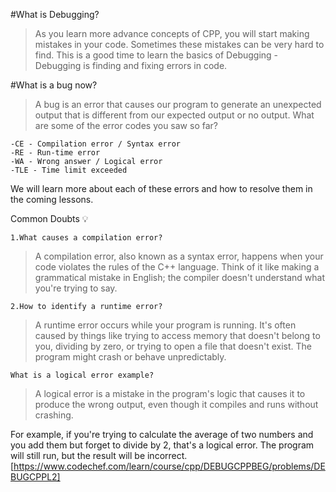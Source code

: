 #What is Debugging?

>As you learn more advance concepts of CPP, you will start making mistakes in your code. Sometimes these mistakes can be very hard to find.
This is a good time to learn the basics of Debugging - Debugging is finding and fixing errors in code.

#What is a bug now?
>A bug is an error that causes our program to generate an unexpected output that is different from our expected output or no output. What are some of the error codes you saw so far?

    -CE - Compilation error / Syntax error
    -RE - Run-time error
    -WA - Wrong answer / Logical error
    -TLE - Time limit exceeded

We will learn more about each of these errors and how to resolve them in the coming lessons.

Common Doubts 💡

`1.What causes a compilation error?`

>A compilation error, also known as a syntax error, happens when your code violates the rules of the C++ language. Think of it like making a grammatical mistake in English; the compiler doesn't understand what you're trying to say.

`2.How to identify a runtime error?`

>A runtime error occurs while your program is running. It's often caused by things like trying to access memory that doesn't belong to you, dividing by zero, or trying to open a file that doesn't exist. The program might crash or behave unpredictably.

`What is a logical error example?`

>A logical error is a mistake in the program's logic that causes it to produce the wrong output, even though it compiles and runs without crashing.

For example, if you're trying to calculate the average of two numbers and you add them but forget to divide by 2, that's a logical error. The program will still run, but the result will be incorrect.
[https://www.codechef.com/learn/course/cpp/DEBUGCPPBEG/problems/DEBUGCPPL2]
